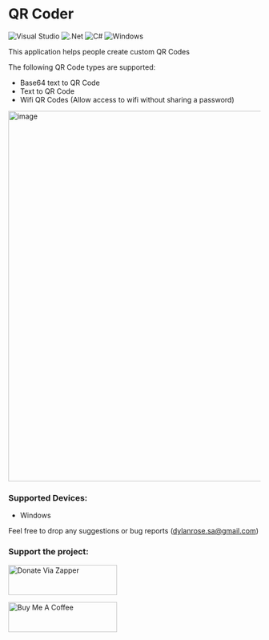 # QR Coder
![Visual Studio](https://img.shields.io/badge/Visual%20Studio-5C2D91.svg?style=for-the-badge&logo=visual-studio&logoColor=white) ![.Net](https://img.shields.io/badge/.NET-5C2D91?style=for-the-badge&logo=.net&logoColor=white) ![C#](https://img.shields.io/badge/c%23-%23239120.svg?style=for-the-badge&logo=csharp&logoColor=white) ![Windows](https://img.shields.io/badge/Windows-0078D6?style=for-the-badge&logo=windows&logoColor=white)

This application helps people create custom QR Codes

The following QR Code types are supported:
 - Base64 text to QR Code
 - Text to QR Code
 - Wifi QR Codes (Allow access to wifi without sharing a password)

<img width="973" height="740" alt="image" src="https://github.com/user-attachments/assets/18d5d5c3-5eda-4672-89b4-dc4b8b290144" />




### Supported Devices:
- Windows

Feel free to drop any suggestions or bug reports (dylanrose.sa@gmail.com)


### Support the project:
<a href="[https://www.buymeacoffee.com/dylanrose](https://zapper.com/url/35YuJE2wk3)" target="_blank"><img src="https://www.zapper.com/wp-content/uploads/2023/08/Zapper-Logo.png" alt="Donate Via Zapper" style="height: 60px !important;width: 217px !important;" ></a>

<a href="https://www.buymeacoffee.com/dylanrose" target="_blank"><img src="https://cdn.buymeacoffee.com/buttons/v2/default-yellow.png" alt="Buy Me A Coffee" style="height: 60px !important;width: 217px !important;" ></a>
 

